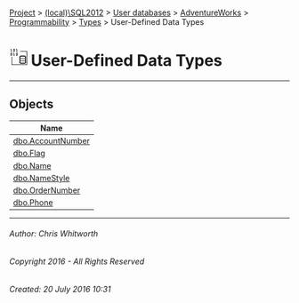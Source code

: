 #### 

[Project](../../../../../../index.md) > [(local)\\SQL2012](../../../../../index.md) > [User databases](../../../../index.md) > [AdventureWorks](../../../index.md) > [Programmability](../../index.md) > [Types](../index.md) > User-Defined Data Types

# ![User-Defined Data Types](../../../../../../Images/UserDefinedDataType32.png) User-Defined Data Types

---

## <a name="#objects"></a>Objects

| Name |
|---|
| [dbo.AccountNumber](AccountNumber.md) |
| [dbo.Flag](Flag.md) |
| [dbo.Name](Name.md) |
| [dbo.NameStyle](NameStyle.md) |
| [dbo.OrderNumber](OrderNumber.md) |
| [dbo.Phone](Phone.md) |


---

###### Author:  Chris Whitworth

###### Copyright 2016 - All Rights Reserved

###### Created: 20 July 2016 10:31

